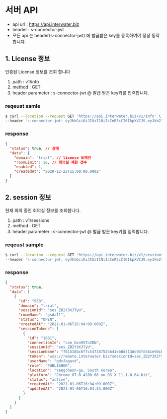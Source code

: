 # 서버 API

- api url : <https://api.interwater.biz>
- header : s-connector-jwt
- 모든 api 는 header(s-connector-jwt) 에 발급받은 key를 등록하여야 정상 동작 합니다.

## 1. License 정보

인증된 License 정보를 조회 합니다

1. path : v1/info
2. method : GET
3. header parameter : s-connector-jwt
   @ 발급 받은 key키를 입력합니다.

### reqeust samle

```bash
$ curl --location --request GET 'https://api.interwater.biz/v1/info' \
--header 's-connector-jwt: eyJhbGciOiJIUzI1NiIsInR5cCI6IkpXVCJ9.eyJkb21haW4iOiJ0cmlhbCIsImVudiI6InByb2QiLCJpc1RyaWFsIjp0cnVlLCJjb21wYW55X25hbWUiOiJzLWNvbm5lY3RvciIsImlhdCI6MTYwOTA2Nzc3MCwiZXhwIjoxNjA5MTU0MTcwfQ.U7qDLxWGerdc24b3bm6UuS_sh6e2s7R_cI20loivcKk'

```

### response

```json
{
  "status": true, // 상태
  "data": {
    "domain": "trial", // license 도메인
    "roomLimit": 10, // 회의실 제한 갯수
    "enabled": 1,
    "createdAt": "2020-12-22T15:00:00.000Z"
  }
}
```

## 2. session 정보

현재 회의 중인 회의실 정보를 조회합니다.

1. path : v1/sessions
2. method : GET
3. header parameter : s-connector-jwt
   @ 발급 받은 key키를 입력합니다.

### reqeust sample

```bash
$ curl --location --request GET 'https://api.interwater.biz/v1/sessions' \
--header 's-connector-jwt: eyJhbGciOiJIUzI1NiIsInR5cCI6IkpXVCJ9.eyJkb21haW4iOiJ0cmlhbCIsImVudiI6InByb2QiLCJpc1RyaWFsIjp0cnVlLCJjb21wYW55X25hbWUiOiJzLWNvbm5lY3RvciIsImlhdCI6MTYwOTA2Nzc3MCwiZXhwIjoxNjA5MTU0MTcwfQ.U7qDLxWGerdc24b3bm6UuS_sh6e2s7R_cI20loivcKk'

```

### response

```json
{
  "status": true,
  "data": [
    {
      "id": "938",
      "domain": "trial",
      "sessionId": "ses_ZB2Y3XJTyU",
      "roomName": "gsda11",
      "status": "OPEN",
      "createdAt": "2021-01-06T16:04:09.000Z",
      "sessionTokens": [
        {
          "id": "1881",
          "connectionId": "con_Gxn95TnZBN",
          "sessionId": "ses_ZB2Y3XJTyU",
          "sessionName": "f61518bc6f7c54738752bb41eb8d513dd93fd5b1e9dcb4dbb1742c6e04e5df26",
          "token": "wss://remote.interwater.biz?sessionId=ses_ZB2Y3XJTyU&token=tok_IxZzOIomwGzJxDHO&role=PUBLISHER&versi",
          "userName": "gdsfagasd",
          "role": "PUBLISHER",
          "location": "Yangcheon-gu, South Korea",
          "platform": "Chrome 87.0.4280.88 on OS X 11.1.0 64-bit",
          "status": "active",
          "createdAt": "2021-01-06T16:04:09.000Z",
          "updatedAt": "2021-01-06T16:04:53.000Z"
        }
      ]
    }
  ]
}
```
